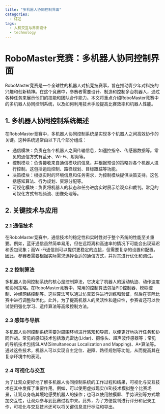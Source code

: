 ```yaml
---  
title: "多机器人协同控制界面"  
categories:  
  - 综述  
tags: 
  - 人机交互与界面设计 
  - technology  
---  
```


# RoboMaster竞赛：多机器人协同控制界面

RoboMaster竞赛是一个全球性的机器人对抗竞技赛事，旨在推动青少年对科技的兴趣和创新精神。在这个竞赛中，参赛者需要设计、制造和控制多台机器人，通过各种任务来展示他们的技能和团队合作能力。本文将重点介绍RoboMaster竞赛中的多机器人协同控制系统，以及如何利用技术手段提高比赛效率和机器人性能。

## 1. 多机器人协同控制系统概述

在RoboMaster竞赛中，多机器人协同控制系统是实现多个机器人之间高效协作的关键。这种系统通常由以下几个部分组成：

- 通信模块：负责在各个机器人之间传输信息，如遥控指令、传感器数据等。常见的通信方式有蓝牙、Wi-Fi、射频等。
- 控制模块：负责接收来自通信模块的信息，并根据预设的策略对各个机器人进行控制。这包括运动控制、路径规划、目标跟踪等功能。
- 决策模块：根据实时的环境信息和任务需求，为控制模块提供决策支持。这包括感知算法、行为规划、资源分配等。
- 可视化模块：负责将机器人的状态和任务进度实时展示给观众和裁判。常见的可视化方式有视频流、图像处理等。

## 2. 关键技术与应用

### 2.1 通信技术

在RoboMaster竞赛中，通信技术的稳定性和实时性对于整个系统的性能至关重要。例如，蓝牙通信虽然简单易用，但在远距离和高速率的情况下可能会出现延迟和丢包现象；而Wi-Fi通信则可以提供更稳定的连接，但需要复杂的设置和配置。因此，参赛者需要根据实际需求选择合适的通信方式，并对其进行优化和调试。

### 2.2 控制算法

多机器人协同控制系统的核心是控制算法，它决定了机器人的运动轨迹、动作速度和协同策略。在RoboMaster竞赛中，常用的控制算法包括PID控制器、模糊控制、神经网络控制等。这些算法可以通过仿真软件进行训练和验证，然后在实际比赛中进行调整和优化。此外，为了提高机器人的灵活性和适应性，参赛者还可以尝试使用强化学习、遗传算法等高级控制方法。

### 2.3 感知与导航

多机器人协同控制系统需要对周围环境进行感知和导航，以便更好地执行任务和协同作战。常见的感知技术包括激光雷达(Lidar)、摄像头、超声波传感器等；常见的导航技术包括SLAM(Simultaneous Localization and Mapping)、A*算法等。通过这些技术，机器人可以实现自主定位、避障、路径规划等功能，从而提高其在复杂环境中的表现。

### 2.4 可视化与交互

为了让观众更好地了解多机器人协同控制系统的工作过程和结果，可视化与交互技术在其中发挥了重要作用。例如，可以使用虚拟现实(VR)技术模拟整个比赛场景，让观众身临其境地感受机器人的操作；也可以使用触摸屏、手势识别等方式增加交互性，让观众参与到比赛过程中来。此外，为了方便裁判进行评分和记录工作，可视化与交互技术还可以将关键信息进行标注和导出。 
